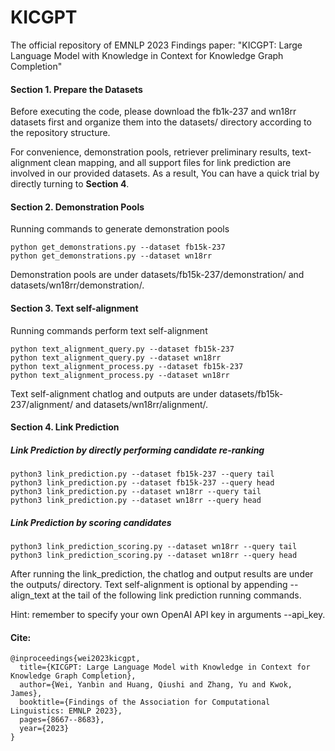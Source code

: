 # KICGPT
The official repository of EMNLP 2023 Findings paper: "KICGPT: Large Language Model with Knowledge in Context for Knowledge Graph Completion"


#### Section 1. Prepare the Datasets
Before executing the code, please download the fb1k-237 and wn18rr datasets first and organize them into the datasets/ directory according to the repository structure.

For convenience, demonstration pools, retriever preliminary results, text-alignment clean mapping, and all support files for link prediction are involved in our provided datasets.
As a result, You can have a quick trial by directly turning to **Section 4**.


#### Section 2. Demonstration Pools
Running commands to generate demonstration pools
~~~
python get_demonstrations.py --dataset fb15k-237
python get_demonstrations.py --dataset wn18rr
~~~
Demonstration pools are under datasets/fb15k-237/demonstration/ and datasets/wn18rr/demonstration/.


#### Section 3. Text self-alignment
Running commands perform text self-alignment
~~~
python text_alignment_query.py --dataset fb15k-237
python text_alignment_query.py --dataset wn18rr
python text_alignment_process.py --dataset fb15k-237
python text_alignment_process.py --dataset wn18rr
~~~
Text self-alignment chatlog and outputs are under datasets/fb15k-237/alignment/ and datasets/wn18rr/alignment/.



#### Section 4. Link Prediction


##### Link Prediction by directly performing candidate re-ranking
~~~
python3 link_prediction.py --dataset fb15k-237 --query tail
python3 link_prediction.py --dataset fb15k-237 --query head
python3 link_prediction.py --dataset wn18rr --query tail
python3 link_prediction.py --dataset wn18rr --query head
~~~
##### Link Prediction by scoring candidates
~~~
python3 link_prediction_scoring.py --dataset wn18rr --query tail
python3 link_prediction_scoring.py --dataset wn18rr --query head
~~~

After running the link_prediction, the chatlog and output results are under the outputs/ directory. Text self-alignment is optional by appending --align_text at the tail of the following link prediction running commands.

Hint: remember to specify your own OpenAI API key in arguments --api_key.




#### Cite:
~~~
@inproceedings{wei2023kicgpt,
  title={KICGPT: Large Language Model with Knowledge in Context for Knowledge Graph Completion},
  author={Wei, Yanbin and Huang, Qiushi and Zhang, Yu and Kwok, James},
  booktitle={Findings of the Association for Computational Linguistics: EMNLP 2023},
  pages={8667--8683},
  year={2023}
}
~~~

